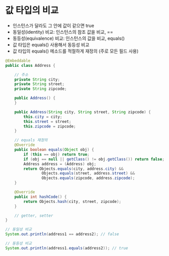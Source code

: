 # 값 타입의 비교

- 인스턴스가 달라도 그 안에 값이 같으면 true
- 동일성(identity) 비교: 인스턴스의 참조 값을 비교, ==
- 동등성(equivalence) 비교: 인스턴스의 값을 비교, equals()
- 값 타입은 equals() 사용해서 동등성 비교
- 값 타입의 equals() 메소드를 적절하게 재정의 (주로 모든 필드 사용)

```java
@Embeddable
public class Address {

    // 주소
    private String city;
    private String street;
    private String zipcode;

    public Address() {
    }

    public Address(String city, String street, String zipcode) {
        this.city = city;
        this.street = street;
        this.zipcode = zipcode;
    }

    // equals 재정의
    @Override
    public boolean equals(Object obj) {
        if (this == obj) return true;
        if (obj == null || getClass() != obj.getClass()) return false;
        Address address = (Address) obj;
        return Objects.equals(city, address.city) &&
                Objects.equals(street, address.street) &&
                Objects.equals(zipcode, address.zipcode);
    }

    @Override
    public int hashCode() {
        return Objects.hash(city, street, zipcode);
    }

    // getter, setter
}
```
```java
// 동일성 비교
System.out.println(address1 == address2); // false

// 동등성 비교
System.out.println(address1.equals(address2)); // true
```